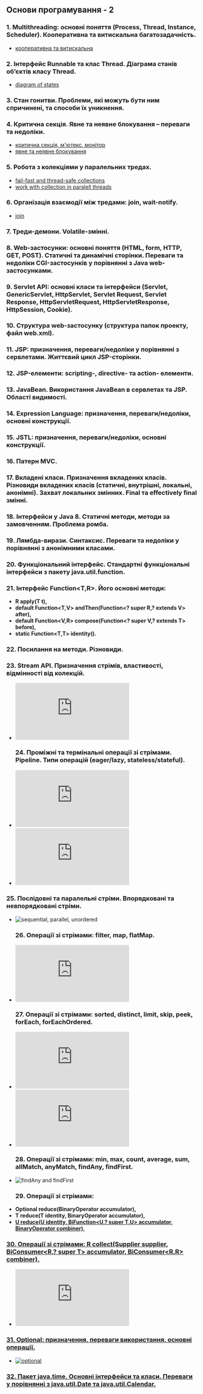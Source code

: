 ## Основи програмування - 2 ##

  ###  1. Multithreading: основні поняття (Process, Thread, Instance, Scheduler). Кооперативна та витискальна багатозадачність. 
 - [кооперативна та витискальна](https://github.com/nicknema/essentials-Of-Programming/blob/master/QAsem2Lab6.md#2-%D0%B2-%D1%87%D0%BE%D0%BC%D1%83-%D0%BF%D0%BE%D0%BB%D1%8F%D0%B3%D0%B0%D1%94-%D1%80%D1%96%D0%B7%D0%BD%D0%B8%D1%86%D1%8F-%D0%BC%D1%96%D0%B6-%D0%BA%D0%BE%D0%BE%D0%BF%D0%B5%D1%80%D0%B0%D1%82%D0%B8%D0%B2%D0%BD%D0%BE%D1%8E-%D1%82%D0%B0-%D0%B2%D0%B8%D1%82%D0%B8%D1%81%D0%BA%D0%B0%D0%BB%D1%8C%D0%BD%D0%BE%D1%8E-%D0%B1%D0%B0%D0%B3%D0%B0%D1%82%D0%BE%D0%B7%D0%B0%D0%B4%D0%B0%D1%87%D0%BD%D1%96%D1%81%D1%82%D1%8E-%D1%8F%D0%BA%D0%B0-%D0%B7-%D1%86%D0%B8%D1%85-%D0%BC%D0%BE%D0%B4%D0%B5%D0%BB%D0%B5%D0%B9-%D1%80%D0%B5%D0%B0%D0%BB%D1%96%D0%B7%D0%BE%D0%B2%D0%B0%D0%BD%D0%B0-%D1%83-java)
  ###  2. Інтерфейс Runnable та клас Thread. Діаграма станів об’єктів класу Thread.
 -  [diagram of states](https://github.com/nicknema/essentials-Of-Programming/blob/master/QAsem2Lab6.md#3-%D0%BF%D0%BE%D1%8F%D1%81%D0%BD%D0%B8%D1%82%D0%B8-%D0%B4%D1%96%D0%B0%D0%B3%D1%80%D0%B0%D0%BC%D1%83-%D1%81%D1%82%D0%B0%D0%BD%D1%96%D0%B2-%D0%BE%D0%B1%D1%94%D0%BA%D1%82%D0%B0-%D0%BA%D0%BB%D0%B0%D1%81%D1%83-thread-%D1%87%D0%B8%D0%BC-%D1%81%D1%82%D0%B0%D0%BD-running-%D0%B2%D1%96%D0%B4%D1%80%D1%96%D0%B7%D0%BD%D1%8F%D1%94%D1%82%D1%8C%D1%81%D1%8F-%D0%B2%D1%96%D0%B4-%D1%81%D1%82%D0%B0%D0%BD%D1%83-runnable)
  ###  3. Стан гонитви. Проблеми, які можуть бути ним спричинені, та способи їх уникнення.
  ###  4. Критична секція. Явне та неявне блокування – переваги та недоліки.
  - [критична секція, м'ютекс, монітор](https://github.com/nicknema/essentials-Of-Programming/blob/master/QAsem2Lab7.md#4-%D1%89%D0%BE-%D1%82%D0%B0%D0%BA%D0%B5-%D0%BA%D1%80%D0%B8%D1%82%D0%B8%D1%87%D0%BD%D0%B0-%D1%81%D0%B5%D0%BA%D1%86%D1%96%D1%8F-%D0%BC%D1%8E%D1%82%D0%B5%D0%BA%D1%81-%D0%BC%D0%BE%D0%BD%D1%96%D1%82%D0%BE%D1%80)
 -  [явне та неявне блокування](https://github.com/nicknema/essentials-Of-Programming/blob/master/QAsem2Lab7.md#5-%D1%8F%D0%BA%D1%96-%D1%94-%D0%BF%D0%B5%D1%80%D0%B5%D0%B2%D0%B0%D0%B3%D0%B8%D0%BD%D0%B5%D0%B4%D0%BE%D0%BB%D1%96%D0%BA%D0%B8-%D1%8F%D0%B2%D0%BD%D0%BE%D0%B3%D0%BE-%D0%B1%D0%BB%D0%BE%D0%BA%D1%83%D0%B2%D0%B0%D0%BD%D0%BD%D1%8F-%D1%83-%D0%BF%D0%BE%D1%80%D1%96%D0%B2%D0%BD%D1%8F%D0%BD%D0%BD%D1%96-%D0%B2%D0%B8%D0%BA%D0%BE%D1%80%D0%B8%D1%81%D1%82%D0%B0%D0%BD%D0%BD%D1%8F%D0%BC-%D1%81%D0%B8%D0%BD%D1%85%D1%80%D0%BE%D0%BD%D0%BD%D0%B8%D1%85-%D1%81%D0%B5%D0%BA%D1%86%D1%96%D0%B9)
  ###  5. Робота з колекціями у паралельних тредах.
  - [fail-fast and thread-safe collections](https://github.com/nicknema/essentials-Of-Programming/blob/master/QAsem2Lab7.md#6-%D1%89%D0%BE-%D0%BE%D0%B7%D0%BD%D0%B0%D1%87%D0%B0%D1%8E%D1%82%D1%8C-%D1%82%D0%B5%D1%80%D0%BC%D1%96%D0%BD%D0%B8-thread-safe-%D1%82%D0%B0-fail-fast-%D0%B4%D0%BB%D1%8F-%D0%BA%D0%BE%D0%BB%D0%B5%D0%BA%D1%86%D1%96%D0%B9)
  - [work with collection in paralell threads](https://github.com/nicknema/essentials-Of-Programming/blob/master/QAsem2Lab7.md#2-%D0%B2-%D1%8F%D0%BA%D0%B8%D1%85-%D0%B2%D0%B8%D0%BF%D0%B0%D0%B4%D0%BA%D0%B0%D1%85-%D1%82%D0%B0-%D1%8F%D0%BA%D0%B8%D0%BC-%D1%87%D0%B8%D0%BD%D0%BE%D0%BC-%D1%81%D0%BB%D1%96%D0%B4-%D1%81%D0%B8%D0%BD%D1%85%D1%80%D0%BE%D0%BD%D1%96%D0%B7%D0%BE%D0%B2%D1%83%D0%B2%D0%B0%D1%82%D0%B8-%D0%BF%D0%BE%D1%82%D0%BE%D0%BA%D0%B8-%D0%B2%D0%B8%D0%BA%D0%BE%D0%BD%D0%B0%D0%BD%D0%BD%D1%8F-%D0%BF%D1%80%D0%B8-%D0%B4%D0%BE%D1%81%D1%82%D1%83%D0%BF%D1%96-%D0%B4%D0%BE-%D1%81%D0%BF%D1%96%D0%BB%D1%8C%D0%BD%D0%B8%D1%85-%D1%80%D0%B5%D1%81%D1%83%D1%80%D1%81%D1%96%D0%B2)
  ###   6. Організація взаємодії між тредами: join, wait-notify.
 -  [join](https://github.com/nicknema/essentials-Of-Programming/blob/master/QAsem2Lab6.md#6-%D0%B4%D0%BB%D1%8F-%D1%87%D0%BE%D0%B3%D0%BE-%D0%BF%D0%BE%D1%82%D1%80%D1%96%D0%B1%D0%B5%D0%BD-%D0%BC%D0%B5%D1%82%D0%BE%D0%B4-join)
  ###  7. Треди-демони. Volatile-змінні.
  ###  8. Web-застосунки: основні поняття (HTML, form, HTTP, GET, POST). Статичні та динамічні сторінки. Переваги та недоліки CGI-застосунків у порівнянні з Java web-застосунками.
  ###  9. Servlet API: основні класи та інтерфейси (Servlet, GenericServlet, HttpServlet, Servlet Request, Servlet Response, HttpServletRequest, HttpServletResponse, HttpSession, Cookie).
  ### 10.  Структура web-застосунку (структура папок проекту, файл web.xml).
  ###  11.  JSP: призначення, переваги/недоліки у порівнянні з сервлетами. Життєвий цикл JSP-сторінки.
  ###  12.  JSP-елементи: scripting-, directive- та action- елементи.
  ###  13.  JavaBean. Використання JavaBean в сервлетах та JSP. Області видимості.
  ###  14.  Expression Language: призначення, переваги/недоліки, основні конструкції.
  ### 15.  JSTL: призначення, переваги/недоліки, основні конструкції.
  ###  16.  Патерн MVC.
  ###  17.  Вкладені класи. Призначення вкладених класів. Різновиди вкладених класів (статичні, внутрішні, локальні, анонімні). Захват локальних змінних. Final та effectively final змінні.
  ###  18.  Інтерфейси у Java 8. Статичні методи, методи за замовченням. Проблема ромба.
  ###  19.  Лямбда-вирази. Синтаксис. Переваги та недоліки у порівнянні з анонімними класами.
  ###  20.  Функціональний інтерфейс. Стандартні функціональні інтерфейси з пакету java.util.function.
  ###  21.  Інтерфейс Function<T,R>. Його основні методи: 
  -   **R apply(T t),**
  -   **default <V> Function<T,V> andThen(Function<? super R,? extends V> after),**
  -   **default <V> Function<V,R> compose(Function<? super V,? extends T> before),**
  -   **static <T> Function<T,T> identity().**
  ###  22.  Посилання на методи. Різновиди.
  ### 23.  Stream API. Призначення стрімів, властивості, відмінності від колекцій. 
- ![streams and collections](https://github.com/nicknema/essentials-Of-Programming/blob/master/QAsem2Lab12.md#1-%D0%B2-%D1%87%D0%BE%D0%BC%D1%83-%D0%BF%D0%BE%D0%BB%D1%8F%D0%B3%D0%B0%D1%8E%D1%82%D1%8C-%D0%B2%D1%96%D0%B4%D0%BC%D1%96%D0%BD%D0%BD%D0%BE%D1%81%D1%82%D1%96-%D0%BC%D1%96%D0%B6-%D0%BA%D0%BE%D0%BB%D0%B5%D0%BA%D1%86%D1%96%D1%8F%D0%BC%D0%B8-%D1%82%D0%B0-%D1%81%D1%82%D1%80%D1%96%D0%BC%D0%B0%D0%BC%D0%B8)
  ###  24.  Проміжні та термінальні операції зі стрімами. Pipeline. Типи операцій (eager/lazy, stateless/stateful).
- ![terminal and non-terminal operations](https://github.com/nicknema/essentials-Of-Programming/blob/master/QAsem2Lab12.md#2-%D1%89%D0%BE-%D1%82%D0%B0%D0%BA%D0%B5-%D1%82%D0%B5%D1%80%D0%BC%D1%96%D0%BD%D0%B0%D0%BB%D1%8C%D0%BD%D1%96-%D1%82%D0%B0-%D0%BD%D0%B5%D1%82%D0%B5%D1%80%D0%BC%D1%96%D0%BD%D0%B0%D0%BB%D1%8C%D0%BD%D1%96-%D0%BE%D0%BF%D0%B5%D1%80%D0%B0%D1%86%D1%96%D1%97)
- ![stateless and stateful](https://github.com/nicknema/essentials-Of-Programming/blob/master/QAsem2Lab12.md#3-%D1%89%D0%BE-%D1%82%D0%B0%D0%BA%D0%B5-stateless--%D1%82%D0%B0-stateful--%D0%BE%D0%BF%D0%B5%D1%80%D0%B0%D1%86%D1%96%D1%97-%D0%BD%D0%B0%D0%B2%D0%B5%D0%B4%D1%96%D1%82%D1%8C-%D0%BA%D1%96%D0%BB%D1%8C%D0%BA%D0%B0-%D0%BF%D1%80%D0%B8%D0%BA%D0%BB%D0%B0%D0%B4%D1%96%D0%B2-%D0%BA%D0%BE%D0%B6%D0%BD%D0%BE%D1%97-%D0%B7-%D0%BD%D0%B8%D1%85)

###   25.  Послідовні та паралельні стріми. Впорядковані та невпорядковані стріми.
- ![sequential, parallel, unordered](https://github.com/nicknema/essentials-Of-Programming/blob/master/QAsem2Lab12.md#12-що-таке-reduction-в-чому-полягає-різниця-між-mutable-reduction-та-immutable-reduction)
  ###   26.  Операції зі стрімами: filter, map, flatMap.
- ![map and flatMap](https://github.com/nicknema/essentials-Of-Programming/blob/master/QAsem2Lab12.md#6-%D0%B2-%D1%87%D0%BE%D0%BC%D1%83-%D0%BF%D0%BE%D0%BB%D1%8F%D0%B3%D0%B0%D1%94-%D1%80%D1%96%D0%B7%D0%BD%D0%B8%D1%86%D1%8F-%D0%BC%D1%96%D0%B6-%D0%BE%D0%BF%D0%B5%D1%80%D0%B0%D1%86%D1%96%D1%8F%D0%BC%D0%B8-map-%D1%82%D0%B0-flatmap-)
  ###   27.  Операції зі стрімами: sorted, distinct, limit, skip, peek, forEach, forEachOrdered.
- ![forEach and forEachOrdered](https://github.com/nicknema/essentials-Of-Programming/blob/master/QAsem2Lab12.md#10-%D0%B2-%D1%8F%D0%BA%D0%B8%D1%85-%D0%B2%D0%B8%D0%BF%D0%B0%D0%B4%D0%BA%D0%B0%D1%85-%D0%BE%D0%BF%D0%B5%D1%80%D0%B0%D1%86%D1%96%D1%97-foreach-%D1%82%D0%B0-foreachordered-%D0%BC%D0%BE%D0%B6%D1%83%D1%82%D1%8C-%D0%BF%D1%80%D0%B8%D0%B7%D0%B2%D0%B5%D1%81%D1%82%D0%B8-%D0%B4%D0%BE-%D1%80%D1%96%D0%B7%D0%BD%D0%B8%D1%85-%D1%80%D0%B5%D0%B7%D1%83%D0%BB%D1%8C%D1%82%D0%B0%D1%82%D1%96%D0%B2)
- ![peek and forEach](https://github.com/nicknema/essentials-Of-Programming/blob/master/QAsem2Lab12.md#7-%D0%B2-%D1%87%D0%BE%D0%BC%D1%83-%D0%BF%D0%BE%D0%BB%D1%8F%D0%B3%D0%B0%D1%94-%D1%80%D1%96%D0%B7%D0%BD%D0%B8%D1%86%D1%8F-%D0%BC%D1%96%D0%B6-%D0%BE%D0%BF%D0%B5%D1%80%D0%B0%D1%86%D1%96%D1%8F%D0%BC%D0%B8-peek-%D1%82%D0%B0-foreach-)
  ###   28.  Операції зі стрімами: min, max, count, average, sum, allMatch, anyMatch, findAny, findFirst.
- ![findAny and findFirst](https://github.com/nicknema/essentials-Of-Programming/blob/master/QAsem2Lab12.md#12-що-таке-reduction-в-чому-полягає-різниця-між-mutable-reduction-та-immutable-reduction)
  ###   29.  Операції зі стрімами: 
- **Optional<T> reduce(BinaryOperator<T> accumulator),**
- **T reduce(T identity, BinaryOperator<T> accumulator),**
- **<U> U reduce(U identity, BiFunction<U,? super T,U> accumulator, BinaryOperator<U> combiner)**.
 ###    30.  Операції зі стрімами: <R> R collect(Supplier<R> supplier, BiConsumer<R,? super T> accumulator, BiConsumer<R,R> combiner).
- ![reduction and colllect](https://github.com/nicknema/essentials-Of-Programming/blob/master/QAsem2Lab12.md#12-%D1%89%D0%BE-%D1%82%D0%B0%D0%BA%D0%B5-reduction-%D0%B2-%D1%87%D0%BE%D0%BC%D1%83-%D0%BF%D0%BE%D0%BB%D1%8F%D0%B3%D0%B0%D1%94-%D1%80%D1%96%D0%B7%D0%BD%D0%B8%D1%86%D1%8F-%D0%BC%D1%96%D0%B6-mutable-reduction-%D1%82%D0%B0-immutable-reduction)
 ###    31.  Optional: призначення, переваги використання, основні операції.
- ![optional](https://github.com/nicknema/essentials-Of-Programming/blob/master/QAsem2Lab12.md#12-що-таке-reduction-в-чому-полягає-різниця-між-mutable-reduction-та-immutable-reduction)
 ###    32.  Пакет java.time. Основні інтерфейси та класи. Переваги у порівнянні з java.util.Date та java.util.Calendar. 
